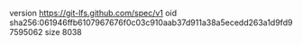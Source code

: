 version https://git-lfs.github.com/spec/v1
oid sha256:061946ffb6107967676f0c03c910aab37d911a38a5ecedd263a1d9fd97595062
size 8038
